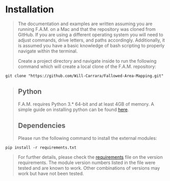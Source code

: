 # Installation
>
>
> The documentation and examples are written assuming you are running F.A.M. on a Mac and that the repository was cloned from GitHub. If you are using a different operating system you will need to adjust commands, drive letters, and paths accordingly. Additionally, it is assumed you have a basic knowledge of bash scripting to properly navigate within the terminal.
>
> Create a project directory and navigate inside to run the following command which will create a local clone of the F.A.M. repository:
```
git clone "https://github.com/Will-Carrara/Fallowed-Area-Mapping.git"
```
>
> ## Python
> F.A.M. requires Python 3.* 64-bit and at least 4GB of memory. A simple guide on installing python can be found [here](https://docs.python-guide.org/starting/installation/).
>
> ## Dependencies
> Please run the following command to install the external modules:
```
pip install -r requirements.txt
```
> For further details, please check the [requirements](../requirements.txt) file on the version requirements. The module version numbers listed in the file were tested and are known to work. Other combinations of versions may work but have not been tested.
